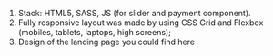 1. Stack: HTML5, SASS, JS (for slider and payment component).
2. Fully responsive layout was made by using CSS Grid and Flexbox (mobiles, tablets, laptops, high screens);
3. Design of the landing page you could find here
